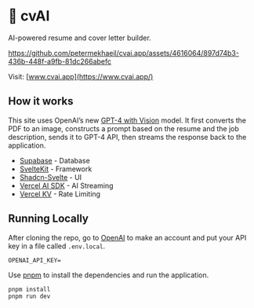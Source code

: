 # 📝 cvAI

AI-powered resume and cover letter builder.

https://github.com/petermekhaeil/cvai.app/assets/4616064/897d74b3-436b-448f-a9fb-81dc266abefc

Visit: [www.cvai.app](https://www.cvai.app/)

## How it works

This site uses OpenAI’s new [GPT-4 with Vision](https://platform.openai.com/docs/guides/vision) model.
It first converts the PDF to an image, constructs a prompt based on the resume and the job description, sends it to GPT-4 API, then streams the response back to the application.

- [Supabase](https://supabase.com/) - Database
- [SvelteKit](https://kit.svelte.dev/) - Framework
- [Shadcn-Svelte](https://www.shadcn-svelte.com/) - UI
- [Vercel AI SDK](https://sdk.vercel.ai/docs) - AI Streaming
- [Vercel KV](https://vercel.com/storage/kv) - Rate Limiting

## Running Locally

After cloning the repo, go to [OpenAI](https://platform.openai.com/api-keys) to make an account and put your API key in a file called `.env.local`.

```
OPENAI_API_KEY=
```

Use [pnpm](https://pnpm.io/) to install the dependencies and run the application.

```bash
pnpm install
pnpm run dev
```
